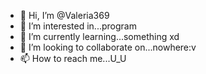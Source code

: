- 👋 Hi, I’m @Valeria369
- 👀 I’m interested in...program 
- 🌱 I’m currently learning...something xd
- 💞️ I’m looking to collaborate on...nowhere:v
- 📫 How to reach me...U_U

<!---
Valeria369/Valeria369 is a ✨ special ✨ repository because its `README.md` (this file) appears on your GitHub profile.
You can click the Preview link to take a look at your changes.
--->
